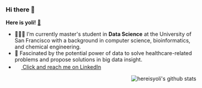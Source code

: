 ### Hi there 👋
**Here is yoli!** [📧](mailto:ywu175@dons.usfca.edu)
- 👩🏻‍💻 I’m currently master's student in **Data Science** at the University of San Francisco with a background in computer science, bioinformatics, and chemical engineering. 
- 🔭 Fascinated by the potential power of data to solve healthcare-related problems and propose solutions in big data insight.
- <a href="https://www.linkedin.com/in/you-yoli-wu/"><img src="https://cdn-icons-png.flaticon.com/512/61/61109.png" width="17px" height="17px">  Click and reach me on LinkedIn </a>
<img align="right" src="https://github-readme-stats.vercel.app/api/top-langs/?username=hereisyoli&layout=compact" alt="hereisyoli's github stats"/>

<!--
**hereisyoli/hereisyoli** is a ✨ _special_ ✨ repository because its `README.md` (this file) appears on your GitHub profile.

Here are some ideas to get you started:

- 🔭 I’m currently working on ...
- 🌱 I’m currently learning ...
- 👯 I’m looking to collaborate on ...
- 🤔 I’m looking for help with ...
- 💬 Ask me about ...
- 📫 How to reach me: ...
- 😄 Pronouns: ...
- ⚡ Fun fact: ...
-->
